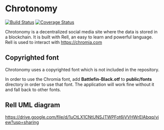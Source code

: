 # Chrotonomy
[![Build Status](https://travis-ci.org/snieking/chrotonomy.svg?branch=master)](https://travis-ci.org/snieking/chrotonomy) [![Coverage Status](https://coveralls.io/repos/github/snieking/chrotonomy/badge.svg?branch=master)](https://coveralls.io/github/snieking/chrotonomy?branch=master)

Chrotonomy is a decentralized social media site where the data is stored in a blockchain. It is built with Rell, an easy to learn and powerful language. Rell is used to interact with https://chromia.com

## Copyrighted font
Chrotonomy uses a copyrighted font which is not included in the repository.

In order to use the Chromia font, add **Battlefin-Black.otf** to **public/fonts** directory in order to use that font. 
The application will work fine without it and fall back to other fonts.

## Rell UML diagram
https://drive.google.com/file/d/1uCtLX1CNtUNSJTWPFot6jVVHWrElAbqq/view?usp=sharing

